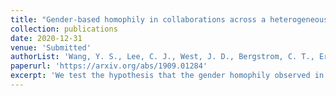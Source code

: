 ```yaml
---
title: "Gender-based homophily in collaborations across a heterogeneous scholarly landscape"
collection: publications
date: 2020-12-31
venue: 'Submitted'
authorList: 'Wang, Y. S., Lee, C. J., West, J. D., Bergstrom, C. T., Erosheva, E. A.'
paperurl: 'https://arxiv.org/abs/1909.01284'
excerpt: 'We test the hypothesis that the gender homophily observed in the existing scholarly corpus can be explained by the varying gender representation and collaborative norms across intellectual communities. Our analysis explicitly accounts for heterogeneity in gender representation across a very fine-grain partitioning of the scholarly landscape. Ignoring this heterogeneity would otherwise inflate the estimated effect of gender on co-authorship formation. We find that even when accounting for the heterogeneous gender representation in intellectual communities---across wide swaths of the scientific landscape---co-authorship formation is not gender blind. '  
---
```

